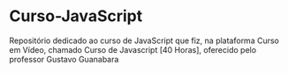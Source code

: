# Curso-JavaScript
Repositório dedicado ao curso de JavaScript que fiz, na plataforma Curso em Vídeo, chamado Curso de Javascript [40 Horas], oferecido pelo professor Gustavo Guanabara
